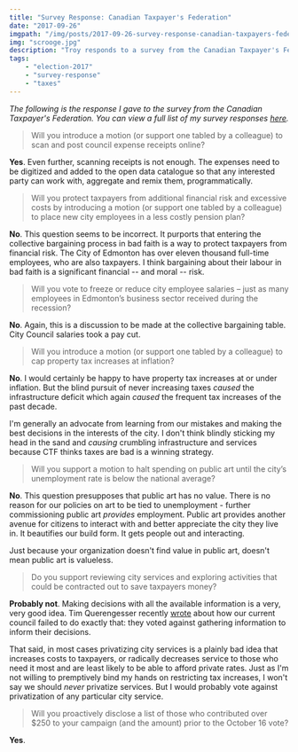 ```yaml
---
title: "Survey Response: Canadian Taxpayer's Federation"
date: "2017-09-26"
imgpath: "/img/posts/2017-09-26-survey-response-canadian-taxpayers-federation/"
img: "scrooge.jpg"
description: "Troy responds to a survey from the Canadian Taxpayer's Federation"
tags: 
    - "election-2017"
    - "survey-response"
    - "taxes"
---
```


*The following is the response I gave to the survey from the Canadian Taxpayer's Federation. You can view a full list of my survey responses [here](/survey-responses).*

> Will you introduce a motion (or support one tabled by a colleague) to scan and post council expense receipts online?

**Yes**. Even further, scanning receipts is not enough. The expenses need to be digitized and added to the open data catalogue
so that any interested party can work with, aggregate and remix them, programmatically.

> Will you protect taxpayers from additional financial risk and excessive costs by introducing a motion (or support one tabled by a colleague)
  to place new city employees in a less costly pension plan?

**No**. This question seems to be incorrect. It purports that entering the collective bargaining process in bad faith is
a way to protect taxpayers from financial risk. The City of Edmonton has over eleven thousand full-time employees, who are
also taxpayers. I think bargaining about their labour in bad faith is a significant financial -- and moral -- risk.

> Will you vote to freeze or reduce city employee salaries – just as many employees in Edmonton’s business sector received during the recession?

**No**. Again, this is a discussion to be made at the collective bargaining table. City Council salaries took a pay cut.

> Will you introduce a motion (or support one tabled by a colleague) to cap property tax increases at inflation?

**No**. I would certainly be happy to have property tax increases at or under inflation. But the blind pursuit of never
increasing taxes *caused* the infrastructure deficit which again *caused* the frequent tax increases of the past decade.

I'm generally an advocate from learning from our mistakes and making the best decisions in the interests of the city. I don't
think blindly sticking my head in the sand and *causing* crumbling infrastructure and services because CTF thinks taxes are bad is a winning strategy.

> Will you support a motion to halt spending on public art until the city’s unemployment rate is below the national average?

**No**. This question presupposes that public art has no value. There is no reason for our policies on art to be tied
to unemployment - further commissioning public art *provides* employment. Public art provides another avenue for citizens
to interact with and better appreciate the city they live in. It beautifies our build form. It gets people out and interacting.

Just because your organization doesn't find value in public art, doesn't mean public art is valueless.

> Do you support reviewing city services and exploring activities that could be contracted out to save taxpayers money?

**Probably not**. Making decisions with all the available information is a very, very good idea. Tim Querengesser recently
[wrote](https://www.timquerengesser.com/blog/2017/7/13/q34ekfituc3akg1qd9tvf6hb63pkgx) about how our current council failed to do exactly that: they voted against gathering information to inform their decisions.

That said, in most cases privatizing city services is a plainly bad idea that increases costs to taxpayers, or radically decreases
service to those who need it most and are least likely to be able to afford private rates. Just as I'm not willing to premptively
bind my hands on restricting tax increases, I won't say we should *never* privatize services. But I would probably vote against
privatization of any particular city service.

> Will you proactively disclose a list of those who contributed over $250 to your campaign (and the amount) prior to the October 16 vote?

**Yes**.
